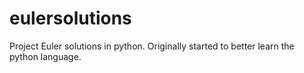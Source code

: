 # eulersolutions
Project Euler solutions in python. 
Originally started to better learn the python language.

